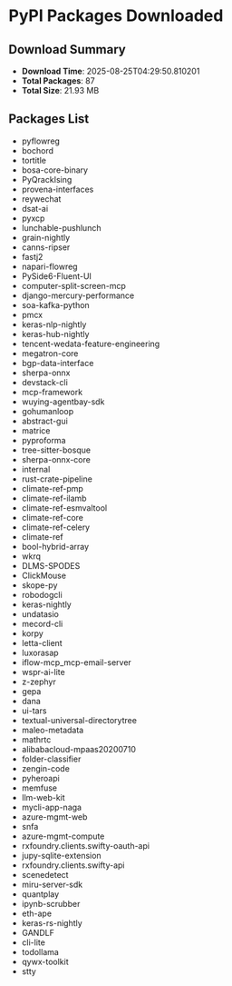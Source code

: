 # PyPI Packages Downloaded

## Download Summary
- **Download Time**: 2025-08-25T04:29:50.810201
- **Total Packages**: 87
- **Total Size**: 21.93 MB

## Packages List
- pyflowreg
- bochord
- tortitle
- bosa-core-binary
- PyQrackIsing
- provena-interfaces
- reywechat
- dsat-ai
- pyxcp
- lunchable-pushlunch
- grain-nightly
- canns-ripser
- fastj2
- napari-flowreg
- PySide6-Fluent-UI
- computer-split-screen-mcp
- django-mercury-performance
- soa-kafka-python
- pmcx
- keras-nlp-nightly
- keras-hub-nightly
- tencent-wedata-feature-engineering
- megatron-core
- bgp-data-interface
- sherpa-onnx
- devstack-cli
- mcp-framework
- wuying-agentbay-sdk
- gohumanloop
- abstract-gui
- matrice
- pyproforma
- tree-sitter-bosque
- sherpa-onnx-core
- internal
- rust-crate-pipeline
- climate-ref-pmp
- climate-ref-ilamb
- climate-ref-esmvaltool
- climate-ref-core
- climate-ref-celery
- climate-ref
- bool-hybrid-array
- wkrq
- DLMS-SPODES
- ClickMouse
- skope-py
- robodogcli
- keras-nightly
- undatasio
- mecord-cli
- korpy
- letta-client
- luxorasap
- iflow-mcp_mcp-email-server
- wspr-ai-lite
- z-zephyr
- gepa
- dana
- ui-tars
- textual-universal-directorytree
- maleo-metadata
- mathrtc
- alibabacloud-mpaas20200710
- folder-classifier
- zengin-code
- pyheroapi
- memfuse
- llm-web-kit
- mycli-app-naga
- azure-mgmt-web
- snfa
- azure-mgmt-compute
- rxfoundry.clients.swifty-oauth-api
- jupy-sqlite-extension
- rxfoundry.clients.swifty-api
- scenedetect
- miru-server-sdk
- quantplay
- ipynb-scrubber
- eth-ape
- keras-rs-nightly
- GANDLF
- cli-lite
- todollama
- qywx-toolkit
- stty
